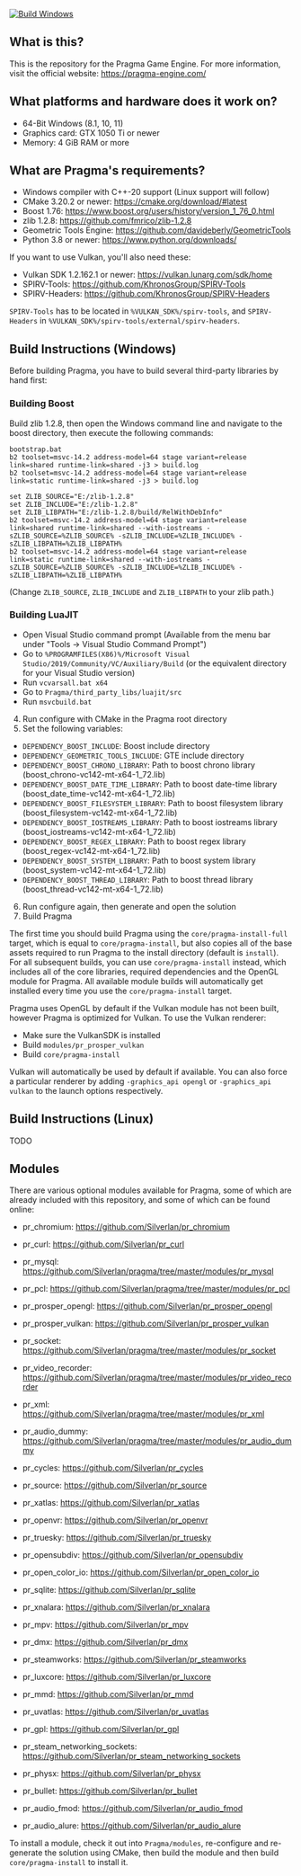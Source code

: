 [![Build Windows](https://github.com/Silverlan/pragma/actions/workflows/pragma-windows-ci.yml/badge.svg?branch=master)](https://github.com/Silverlan/pragma/actions/workflows/pragma-windows-ci.yml)

What is this?
------
This is the repository for the Pragma Game Engine. For more information, visit the official website: https://pragma-engine.com/

What platforms and hardware does it work on?
------
- 64-Bit Windows (8.1, 10, 11)
- Graphics card: GTX 1050 Ti or newer
- Memory: 4 GiB RAM or more

What are Pragma's requirements?
------
- Windows compiler with C++-20 support (Linux support will follow)
- CMake 3.20.2 or newer: https://cmake.org/download/#latest
- Boost 1.76: https://www.boost.org/users/history/version_1_76_0.html
- zlib 1.2.8: https://github.com/fmrico/zlib-1.2.8
- Geometric Tools Engine: https://github.com/davideberly/GeometricTools
- Python 3.8 or newer: https://www.python.org/downloads/

If you want to use Vulkan, you'll also need these:
- Vulkan SDK 1.2.162.1 or newer: https://vulkan.lunarg.com/sdk/home
- SPIRV-Tools: https://github.com/KhronosGroup/SPIRV-Tools
- SPIRV-Headers: https://github.com/KhronosGroup/SPIRV-Headers

`SPIRV-Tools` has to be located in `%VULKAN_SDK%/spirv-tools`, and `SPIRV-Headers` in `%VULKAN_SDK%/spirv-tools/external/spirv-headers`.

Build Instructions (Windows)
------
Before building Pragma, you have to build several third-party libraries by hand first:

### Building Boost
Build zlib 1.2.8, then open the Windows command line and navigate to the boost directory, then execute the following commands:
```
bootstrap.bat
b2 toolset=msvc-14.2 address-model=64 stage variant=release link=shared runtime-link=shared -j3 > build.log
b2 toolset=msvc-14.2 address-model=64 stage variant=release link=static runtime-link=shared -j3 > build.log

set ZLIB_SOURCE="E:/zlib-1.2.8"
set ZLIB_INCLUDE="E:/zlib-1.2.8"
set ZLIB_LIBPATH="E:/zlib-1.2.8/build/RelWithDebInfo"
b2 toolset=msvc-14.2 address-model=64 stage variant=release link=shared runtime-link=shared --with-iostreams -sZLIB_SOURCE=%ZLIB_SOURCE% -sZLIB_INCLUDE=%ZLIB_INCLUDE% -sZLIB_LIBPATH=%ZLIB_LIBPATH%
b2 toolset=msvc-14.2 address-model=64 stage variant=release link=static runtime-link=shared --with-iostreams -sZLIB_SOURCE=%ZLIB_SOURCE% -sZLIB_INCLUDE=%ZLIB_INCLUDE% -sZLIB_LIBPATH=%ZLIB_LIBPATH%
```
(Change `ZLIB_SOURCE`, `ZLIB_INCLUDE` and `ZLIB_LIBPATH` to your zlib path.)

### Building LuaJIT
- Open Visual Studio command prompt (Available from the menu bar under "Tools -> Visual Studio Command Prompt")
- Go to `%PROGRAMFILES(X86)%/Microsoft Visual Studio/2019/Community/VC/Auxiliary/Build` (or the equivalent directory for your Visual Studio version)
- Run `vcvarsall.bat x64`
- Go to `Pragma/third_party_libs/luajit/src`
- Run `msvcbuild.bat`

4) Run configure with CMake in the Pragma root directory
5) Set the following variables:
- `DEPENDENCY_BOOST_INCLUDE`: Boost include directory
- `DEPENDENCY_GEOMETRIC_TOOLS_INCLUDE`: GTE include directory
- `DEPENDENCY_BOOST_CHRONO_LIBRARY`: Path to boost chrono library (boost_chrono-vc142-mt-x64-1_72.lib)
- `DEPENDENCY_BOOST_DATE_TIME_LIBRARY`: Path to boost date-time library (boost_date_time-vc142-mt-x64-1_72.lib)
- `DEPENDENCY_BOOST_FILESYSTEM_LIBRARY`: Path to boost filesystem library (boost_filesystem-vc142-mt-x64-1_72.lib)
- `DEPENDENCY_BOOST_IOSTREAMS_LIBRARY`: Path to boost iostreams library (boost_iostreams-vc142-mt-x64-1_72.lib)
- `DEPENDENCY_BOOST_REGEX_LIBRARY`: Path to boost regex library (boost_regex-vc142-mt-x64-1_72.lib)
- `DEPENDENCY_BOOST_SYSTEM_LIBRARY`: Path to boost system library (boost_system-vc142-mt-x64-1_72.lib)
- `DEPENDENCY_BOOST_THREAD_LIBRARY`: Path to boost thread library (boost_thread-vc142-mt-x64-1_72.lib)
6) Run configure again, then generate and open the solution
7) Build Pragma

The first time you should build Pragma using the `core/pragma-install-full` target, which is equal to `core/pragma-install`, but also copies all of the base assets required to run Pragma to the install directory (default is `install`).
For all subsequent builds, you can use `core/pragma-install` instead, which includes all of the core libraries, required dependencies and the OpenGL module for Pragma. All available module builds will automatically get installed every time you use the `core/pragma-install` target.

Pragma uses OpenGL by default if the Vulkan module has not been built, however Pragma is optimized for Vulkan. To use the Vulkan renderer:
- Make sure the VulkanSDK is installed
- Build `modules/pr_prosper_vulkan`
- Build `core/pragma-install`

Vulkan will automatically be used by default if available. You can also force a particular renderer by adding `-graphics_api opengl` or `-graphics_api vulkan` to the launch options respectively.

Build Instructions (Linux)
------
TODO

Modules
------
There are various optional modules available for Pragma, some of which are already included with this repository, and some of which can be found online:
- pr_chromium: https://github.com/Silverlan/pr_chromium
- pr_curl: https://github.com/Silverlan/pr_curl
- pr_mysql: https://github.com/Silverlan/pragma/tree/master/modules/pr_mysql
- pr_pcl: https://github.com/Silverlan/pragma/tree/master/modules/pr_pcl
- pr_prosper_opengl: https://github.com/Silverlan/pr_prosper_opengl
- pr_prosper_vulkan: https://github.com/Silverlan/pr_prosper_vulkan
- pr_socket: https://github.com/Silverlan/pragma/tree/master/modules/pr_socket
- pr_video_recorder: https://github.com/Silverlan/pragma/tree/master/modules/pr_video_recorder
- pr_xml: https://github.com/Silverlan/pragma/tree/master/modules/pr_xml
- pr_audio_dummy: https://github.com/Silverlan/pragma/tree/master/modules/pr_audio_dummy

- pr_cycles: https://github.com/Silverlan/pr_cycles
- pr_source: https://github.com/Silverlan/pr_source
- pr_xatlas: https://github.com/Silverlan/pr_xatlas
- pr_openvr: https://github.com/Silverlan/pr_openvr
- pr_truesky: https://github.com/Silverlan/pr_truesky
- pr_opensubdiv: https://github.com/Silverlan/pr_opensubdiv
- pr_open_color_io: https://github.com/Silverlan/pr_open_color_io
- pr_sqlite: https://github.com/Silverlan/pr_sqlite
- pr_xnalara: https://github.com/Silverlan/pr_xnalara
- pr_mpv: https://github.com/Silverlan/pr_mpv
- pr_dmx: https://github.com/Silverlan/pr_dmx
- pr_steamworks: https://github.com/Silverlan/pr_steamworks
- pr_luxcore: https://github.com/Silverlan/pr_luxcore
- pr_mmd: https://github.com/Silverlan/pr_mmd
- pr_uvatlas: https://github.com/Silverlan/pr_uvatlas
- pr_gpl: https://github.com/Silverlan/pr_gpl
- pr_steam_networking_sockets: https://github.com/Silverlan/pr_steam_networking_sockets
- pr_physx: https://github.com/Silverlan/pr_physx
- pr_bullet: https://github.com/Silverlan/pr_bullet
- pr_audio_fmod: https://github.com/Silverlan/pr_audio_fmod
- pr_audio_alure: https://github.com/Silverlan/pr_audio_alure

To install a module, check it out into `Pragma/modules`, re-configure and re-generate the solution using CMake, then build the module and then build `core/pragma-install` to install it.
